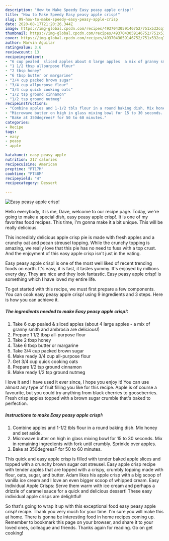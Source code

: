 ```yaml
---
description: "How to Make Speedy Easy peasy apple crisp!"
title: "How to Make Speedy Easy peasy apple crisp!"
slug: 99-how-to-make-speedy-easy-peasy-apple-crisp
date: 2020-08-17T21:20:26.344Z
image: https://img-global.cpcdn.com/recipes/4937043059146752/751x532cq70/easy-peasy-apple-crisp-recipe-main-photo.jpg
thumbnail: https://img-global.cpcdn.com/recipes/4937043059146752/751x532cq70/easy-peasy-apple-crisp-recipe-main-photo.jpg
cover: https://img-global.cpcdn.com/recipes/4937043059146752/751x532cq70/easy-peasy-apple-crisp-recipe-main-photo.jpg
author: Marvin Aguilar
ratingvalue: 3.6
reviewcount: 13
recipeingredient:
- "6 cup pealed  sliced apples about 4 large apples  a mix of granny smith and ambrosia are delicious"
- "1 1/2 tbsp allpurpose flour"
- "2 tbsp honey"
- "6 tbsp butter or margarine"
- "3/4 cup packed brown sugar"
- "3/4 cup allpurpose flour"
- "3/4 cup quick cooking oats"
- "1/2 tsp ground cinnamon"
- "1/2 tsp ground nutmeg"
recipeinstructions:
- "Combine apples and 1-1/2 tbls flour in a round baking dish. Mix honey and set aside."
- "Microwave butter on high in glass mixing bowl for 15 to 30 seconds. Mix in remaining ingredients with fork until crumbly. Sprinkle over apples."
- "Bake at 350degreesF for 50 to 60 minutes."
categories:
- Recipe
tags:
- easy
- peasy
- apple

katakunci: easy peasy apple 
nutrition: 217 calories
recipecuisine: American
preptime: "PT17M"
cooktime: "PT48M"
recipeyield: "4"
recipecategory: Dessert

---
```



![Easy peasy apple crisp!](https://img-global.cpcdn.com/recipes/4937043059146752/751x532cq70/easy-peasy-apple-crisp-recipe-main-photo.jpg)

Hello everybody, it is me, Dave, welcome to our recipe page. Today, we're going to make a special dish, easy peasy apple crisp!. It is one of my favorites food recipes. This time, I'm gonna make it a bit unique. This will be really delicious.

This incredibly delicious apple crisp pie is made with fresh apples and a crunchy oat and pecan streusel topping. While the crunchy topping is amazing, we really love that this pie has no need to fuss with a top crust. And the enjoyment of this easy apple crisp isn&#39;t just in the eating.

Easy peasy apple crisp! is one of the most well liked of recent trending foods on earth. It's easy, it is fast, it tastes yummy. It's enjoyed by millions every day. They are nice and they look fantastic. Easy peasy apple crisp! is something which I have loved my entire life.


To get started with this recipe, we must first prepare a few components. You can cook easy peasy apple crisp! using 9 ingredients and 3 steps. Here is how you can achieve it.

##### The ingredients needed to make Easy peasy apple crisp!:

1. Take 6 cup pealed &amp; sliced apples (about 4 large apples - a mix of granny smith and ambrosia are delicious!)
1. Prepare 1 1/2 tbsp all-purpose flour
1. Take 2 tbsp honey
1. Take 6 tbsp butter or margarine
1. Take 3/4 cup packed brown sugar
1. Make ready 3/4 cup all-purpose flour
1. Get 3/4 cup quick cooking oats
1. Prepare 1/2 tsp ground cinnamon
1. Make ready 1/2 tsp ground nutmeg


I love it and I have used it ever since, I hope you enjoy it! You can use almost any type of fruit filling you like for this recipe. Apple is of course a favourite, but you could try anything from black cherries to gooseberries. Fresh crisp apples topped with a brown sugar crumble that&#39;s baked to perfection. 

##### Instructions to make Easy peasy apple crisp!:

1. Combine apples and 1-1/2 tbls flour in a round baking dish. Mix honey and set aside.
1. Microwave butter on high in glass mixing bowl for 15 to 30 seconds. Mix in remaining ingredients with fork until crumbly. Sprinkle over apples.
1. Bake at 350degreesF for 50 to 60 minutes.


This quick and easy apple crisp is filled with tender baked apple slices and topped with a crunchy brown sugar oat streusel. Easy apple crisp recipe with tender apples that are topped with a crispy, crumbly topping made with flour, oats, sugar, and butter. Adam likes his apple crisp with a big scoop of vanilla ice cream and I love an even bigger scoop of whipped cream. Easy Individual Apple Crisps: Serve them warm with ice cream and perhaps a drizzle of caramel sauce for a quick and delicious dessert! These easy individual apple crisps are delightful! 

So that's going to wrap it up with this exceptional food easy peasy apple crisp! recipe. Thank you very much for your time. I'm sure you will make this at home. There is gonna be interesting food in home recipes coming up. Remember to bookmark this page on your browser, and share it to your loved ones, colleague and friends. Thanks again for reading. Go on get cooking!
